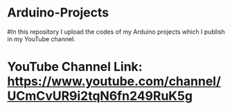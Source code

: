 # Arduino-Projects

#In this repository I upload the codes of my Arduino projects which I publish in my YouTube channel.
# YouTube Channel Link: https://www.youtube.com/channel/UCmCvUR9i2tqN6fn249RuK5g

